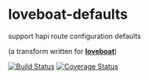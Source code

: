 # loveboat-defaults
support hapi route configuration defaults

(a transform written for [**loveboat**](https://github.com/devinivy/loveboat))

[![Build Status](https://travis-ci.org/devinivy/loveboat-defaults.svg?branch=master)](https://travis-ci.org/devinivy/loveboat-defaults) [![Coverage Status](https://coveralls.io/repos/devinivy/loveboat-defaults/badge.svg?branch=master&service=github)](https://coveralls.io/github/devinivy/loveboat-defaults?branch=master)
